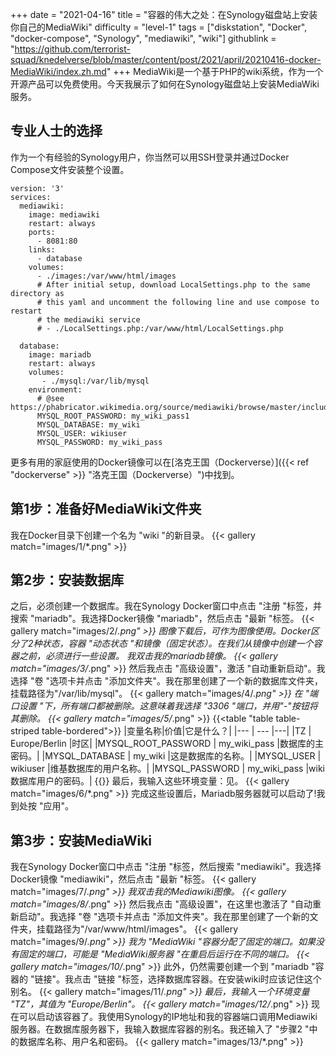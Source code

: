 +++
date = "2021-04-16"
title = "容器的伟大之处：在Synology磁盘站上安装你自己的MediaWiki"
difficulty = "level-1"
tags = ["diskstation", "Docker", "docker-compose", "Synology", "mediawiki", "wiki"]
githublink = "https://github.com/terrorist-squad/knedelverse/blob/master/content/post/2021/april/20210416-docker-MediaWiki/index.zh.md"
+++
MediaWiki是一个基于PHP的wiki系统，作为一个开源产品可以免费使用。今天我展示了如何在Synology磁盘站上安装MediaWiki服务。
## 专业人士的选择
作为一个有经验的Synology用户，你当然可以用SSH登录并通过Docker Compose文件安装整个设置。
```
version: '3'
services:
  mediawiki:
    image: mediawiki
    restart: always
    ports:
      - 8081:80
    links:
      - database
    volumes:
      - ./images:/var/www/html/images
      # After initial setup, download LocalSettings.php to the same directory as
      # this yaml and uncomment the following line and use compose to restart
      # the mediawiki service
      # - ./LocalSettings.php:/var/www/html/LocalSettings.php

  database:
    image: mariadb
    restart: always
    volumes:
       - ./mysql:/var/lib/mysql
    environment:
      # @see https://phabricator.wikimedia.org/source/mediawiki/browse/master/includes/DefaultSettings.php
      MYSQL_ROOT_PASSWORD: my_wiki_pass1
      MYSQL_DATABASE: my_wiki
      MYSQL_USER: wikiuser
      MYSQL_PASSWORD: my_wiki_pass

```
更多有用的家庭使用的Docker镜像可以在[洛克王国（Dockerverse）]({{< ref "dockerverse" >}} "洛克王国（Dockerverse）")中找到。
## 第1步：准备好MediaWiki文件夹
我在Docker目录下创建一个名为 "wiki "的新目录。
{{< gallery match="images/1/*.png" >}}

## 第2步：安装数据库
之后，必须创建一个数据库。我在Synology Docker窗口中点击 "注册 "标签，并搜索 "mariadb"。我选择Docker镜像 "mariadb"，然后点击 "最新 "标签。
{{< gallery match="images/2/*.png" >}}
图像下载后，可作为图像使用。Docker区分了2种状态，容器 "动态状态 "和镜像（固定状态）。在我们从镜像中创建一个容器之前，必须进行一些设置。 我双击我的mariadb镜像。
{{< gallery match="images/3/*.png" >}}
然后我点击 "高级设置"，激活 "自动重新启动"。我选择 "卷 "选项卡并点击 "添加文件夹"。我在那里创建了一个新的数据库文件夹，挂载路径为"/var/lib/mysql"。
{{< gallery match="images/4/*.png" >}}
在 "端口设置 "下，所有端口都被删除。这意味着我选择 "3306 "端口，并用"-"按钮将其删除。
{{< gallery match="images/5/*.png" >}}
{{<table "table table-striped table-bordered">}}
|变量名称|价值|它是什么？|
|--- | --- |---|
|TZ	| Europe/Berlin	|时区|
|MYSQL_ROOT_PASSWORD	| my_wiki_pass	|数据库的主密码。|
|MYSQL_DATABASE |	my_wiki	|这是数据库的名称。|
|MYSQL_USER	| wikiuser |维基数据库的用户名称。|
|MYSQL_PASSWORD	| my_wiki_pass |wiki数据库用户的密码。|
{{</table>}}
最后，我输入这些环境变量：见。
{{< gallery match="images/6/*.png" >}}
完成这些设置后，Mariadb服务器就可以启动了!我到处按 "应用"。
## 第3步：安装MediaWiki
我在Synology Docker窗口中点击 "注册 "标签，然后搜索 "mediawiki"。我选择Docker镜像 "mediawiki"，然后点击 "最新 "标签。
{{< gallery match="images/7/*.png" >}}
我双击我的Mediawiki图像。
{{< gallery match="images/8/*.png" >}}
然后我点击 "高级设置"，在这里也激活了 "自动重新启动"。我选择 "卷 "选项卡并点击 "添加文件夹"。我在那里创建了一个新的文件夹，挂载路径为"/var/www/html/images"。
{{< gallery match="images/9/*.png" >}}
我为 "MediaWiki "容器分配了固定的端口。如果没有固定的端口，可能是 "MediaWiki服务器 "在重启后运行在不同的端口。
{{< gallery match="images/10/*.png" >}}
此外，仍然需要创建一个到 "mariadb "容器的 "链接"。我点击 "链接 "标签，选择数据库容器。在安装wiki时应该记住这个别名。
{{< gallery match="images/11/*.png" >}}
最后，我输入一个环境变量 "TZ"，其值为 "Europe/Berlin"。
{{< gallery match="images/12/*.png" >}}
现在可以启动该容器了。我使用Synology的IP地址和我的容器端口调用Mediawiki服务器。在数据库服务器下，我输入数据库容器的别名。我还输入了 "步骤2 "中的数据库名称、用户名和密码。
{{< gallery match="images/13/*.png" >}}
